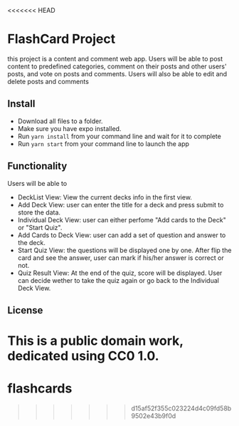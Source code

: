 <<<<<<< HEAD
# FlashCard Project
this project is a content and comment web app.
Users will be able to post content to predefined categories, comment on their posts and other users' posts, and vote on posts and comments. Users will also be able to edit and delete posts and comments

## Install
- Download all files to a folder.
- Make sure you have expo installed.
- Run ```yarn install``` from your command line and wait for it to complete
- Run ```yarn start``` from your command line to launch the app


## Functionality
Users will be able to
 - DeckList View: View the current decks info in the first view.
 - Add Deck View: user can enter the title for a deck and press submit to store the data.
 - Individual Deck View: user can either perfome "Add cards to the Deck" or "Start Quiz".
 - Add Cards to Deck View: user can add a set of question and answer to the deck.
 - Start Quiz View: the questions will be displayed one by one. After flip the card and see the answer, user can mark if his/her answer is correct or not.
 - Quiz Result View: At the end of the quiz, score will be displayed. User can decide wether to take the quiz again or go back to the Individual Deck View.

## License
This is a public domain work, dedicated using CC0 1.0.
=======
# flashcards
>>>>>>> d15af52f355c023224d4c09fd58b9502e43b9f0d
